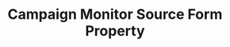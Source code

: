 ---
# -------------------------- #
#        CONTENT TYPE        #
# -------------------------- #

content-type: "api-form"
form-type: "source"
key: "source-form-properties-campaign-monitor-object"


# -------------------------- #
#        OBJECT INFO         #
# -------------------------- #

title: "Campaign Monitor Source Form Property"
api-type: "platform.campaign-monitor"
display-name: "Campaign Monitor"

source-type: "saas"
docs-name: "campaign-monitor"

description: ""


# -------------------------- #
#      OBJECT ATTRIBUTES     #
# -------------------------- #

object-attributes:
  - name: "client_id"
    type: "string"
    required: true
    description: |
      The user's {{ form-property.display-name }} API client ID. This can be found in the {{ form-property.display-name }} app in **Account Settings > API keys**.
    value: "<CAMPAIGN_MONITOR_CLIENT_ID>"
---